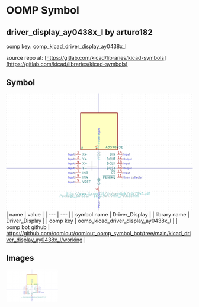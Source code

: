 # OOMP Symbol  
## driver_display_ay0438x_l  by arturo182  
  
oomp key: oomp_kicad_driver_display_ay0438x_l  
  
source repo at: [https://gitlab.com/kicad/libraries/kicad-symbols](https://gitlab.com/kicad/libraries/kicad-symbols)  
## Symbol  
  
[![working.png](working_600.png)](working.png)  
| name | value | 
| --- | --- | 
| symbol name | Driver_Display | 
| library name | Driver_Display | 
| oomp key | oomp_kicad_driver_display_ay0438x_l | 
| oomp bot github | https://github.com/oomlout/oomlout_oomp_symbol_bot/tree/main/kicad_driver_display_ay0438x_l/working | 
## Images  
  
[![working.png](working_140.png)](working.png)  
